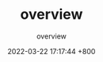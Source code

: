 ---
formatterOff: "@formatter:off"
title: overview
subtitle: overview
summary: overview
categories: []
tags: []
date: 2022-03-22 17:17:44 +800
version: 1.0
formatterOn: "@formatter:on"
---